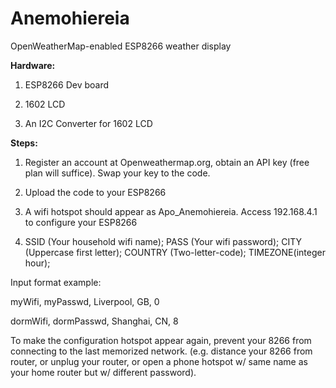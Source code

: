# Anemohiereia
OpenWeatherMap-enabled ESP8266 weather display

**Hardware:**

1. ESP8266 Dev board

2. 1602 LCD

3. An I2C Converter for 1602 LCD

**Steps:**

1. Register an account at Openweathermap.org, obtain an API key (free plan will suffice). Swap your key to the code.

2. Upload the code to your ESP8266

3. A wifi hotspot should appear as Apo_Anemohiereia. Access 192.168.4.1 to configure your ESP8266

4. SSID (Your household wifi name); PASS (Your wifi password); CITY (Uppercase first letter); COUNTRY (Two-letter-code); TIMEZONE(integer hour);

Input format example:

myWifi, myPasswd, Liverpool, GB, 0

dormWifi, dormPasswd, Shanghai, CN, 8


To make the configuration hotspot appear again, prevent your 8266 from connecting to the last memorized network. (e.g. distance your 8266 from router, or unplug your router, or open a phone hotspot w/ same name as your home router but w/ different password). 
